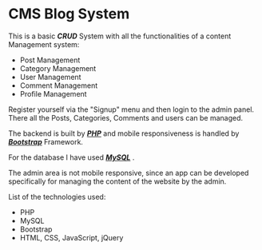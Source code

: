 # CMS Blog System

This is a basic ***CRUD*** System with all the functionalities of a content Management system:

- Post Management
- Category Management
- User Management
- Comment Management
- Profile Management

Register yourself via the "Signup" menu and then login to the admin panel. There all the Posts, Categories, Comments and users can be managed.

The backend is built by ***<u>PHP</u>*** and mobile responsiveness is handled by ***<u>Bootstrap</u>*** Framework.

For the database I have used ***<u>MySQL</u>*** .

The admin area is not mobile responsive, since an app can be developed specifically for managing the content of the website by the admin.

List of the technologies used:
- PHP
- MySQL
- Bootstrap
- HTML, CSS, JavaScript, jQuery

